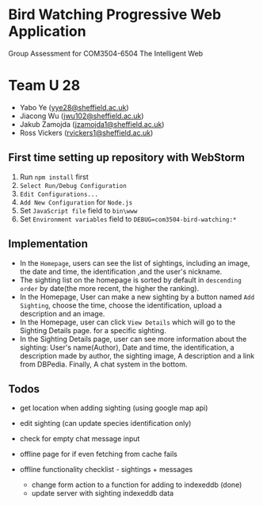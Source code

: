 # Bird Watching Progressive Web Application
Group Assessment for COM3504-6504 The Intelligent Web

# Team U 28

- Yabo Ye (yye28@sheffield.ac.uk)
- Jiacong Wu (jwu102@sheffield.ac.uk)
- Jakub Zamojda (jzamojda1@sheffield.ac.uk)
- Ross Vickers (rvickers1@sheffield.ac.uk)

## First time setting up repository with WebStorm
1. Run `npm install` first
2. `Select Run/Debug Configuration`
3. `Edit Configurations...`
4. `Add New Configuration` for `Node.js`
5. Set `JavaScript file` field to `bin\www`
6. Set `Environment variables` field to `DEBUG=com3504-bird-watching:*`

## Implementation

- In the `Homepage`, users can see the list of sightings, including an image, the date and time, 
  the identification ,and the user's nickname.
- The sighting list on the homepage is sorted by default in `descending order` 
  by date(the more recent, the higher the ranking).
- In the Homepage, User can make a new sighting by a button named `Add Sighting`, choose the time,
  choose the identification, upload a description and an image.
- In the Homepage, user can click `View Details` which will go to the Sighting Details page.
  for a specific sighting.
- In the Sighting Details page, user can see more information about the sighting: User's name(Author),
  Date and time, the identification, a description made by author, the sighting image,
  A description and a link from DBPedia. Finally, A chat system in the bottom.

[//]: # (- When website go offline, user can still add new sighting too.)
[//]: # (- In the detail page, user can update the identification by click `Update Identification`.)
[//]: # (- When system go online again, will merge the sighting made in offline to the database, user can see them in homepage too)

## Todos
- get location when adding sighting (using google map api)
- edit sighting (can update species identification only)
- check for empty chat message input

- offline page for if even fetching from cache fails

- offline functionality checklist - sightings + messages
  - change form action to a function for adding to indexeddb (done)
  - update server with sighting indexeddb data

